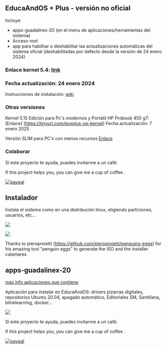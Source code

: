 ## EducaAndOS + Plus - versión no oficial

Incluye:

+ apps-guadalinex-20 (en el menu de aplicaciones/herramientas del sistema)
+ Acceso root
+ app para habilitar o deshabilitar las actualizaciones automáticas del sistema oficial (deshabilitadas por defecto desde la versión de 24 enero 2024)

### Enlace kernel 5.4:  [link](https://tinyurl.com/educaandosplus)
### Fecha actualización: 24 enero 2024

Instrucciones de instalación: [wiki](https://github.com/aosucas499/guadalinex/wiki/Instalación)

### Otras versiones

Kernel 5.15
Edición para Pc's modernos y Portátil HP Probook 455 g7: [Enlace]
(https://tinyurl.com/eosplus-up-kernel)
 Fecha actualización: 7 enero 2025


Versión SLIM para PC's con menos recursos [Enlace](https://github.com/aosucas499/guadalinex/tree/slim)

### Colaborar

Si este proyecto te ayuda, puedes invitarme a un café.


If this project helps you,  you can give me a cup of coffee .


[![paypal](https://www.paypalobjects.com/en_US/i/btn/btn_donateCC_LG.gif)](https://www.paypal.com/donate?business=FUMT27MVTRTHJ&no_recurring=0&item_name=Proyectos+TIC+Andaluc%C3%ADa&currency_code=EUR)

## Instalador
Instala el sistema como en una distribución linux, eligiendo particiones, usuarios, etc...

![](https://github.com/aosucas499/guadalinex/blob/main/im%C3%A1genes/educaandos_install.png)

![](https://github.com/aosucas499/guadalinex/blob/main/im%C3%A1genes/educaandos_partition.png)

Thanks to pieroproietti (https://github.com/pieroproietti/penguins-eggs) for his amazing tool "penguin eggs" to generate the ISO and the installer calamares



## apps-guadalinex-20
[más info aplicaciones que contiene](https://github.com/aosucas499/guadalinex/wiki/Apps-guadalinex20)

Aplicación para instalar en EducaAndOS: drivers pizarras digitales, repositorios Ubuntu 20.04, apagado automático, Editoriales SM, Santillana, blinklearning, docker...

![](https://github.com/aosucas499/guadalinex/blob/main/imágenes/VirtualBox_guadalinex%2020.png)



Si este proyecto te ayuda, puedes invitarme a un café.


If this project helps you,  you can give me a cup of coffee .


[![paypal](https://www.paypalobjects.com/en_US/i/btn/btn_donateCC_LG.gif)](https://www.paypal.com/donate?business=FUMT27MVTRTHJ&no_recurring=0&item_name=Proyectos+TIC+Andaluc%C3%ADa&currency_code=EUR)

